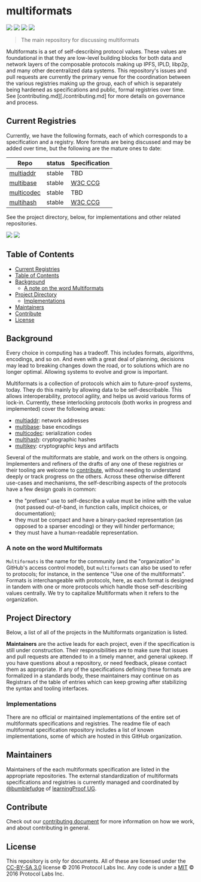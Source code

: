 # multiformats

[![](https://img.shields.io/badge/made%20by-Protocol%20Labs-blue.svg?style=flat-square)](http://ipn.io)
[![](https://img.shields.io/badge/project-multiformats-blue.svg?style=flat-square)](https://github.com/multiformats/multiformats)
[![](https://img.shields.io/badge/freenode-%23ipfs-blue.svg?style=flat-square)](https://webchat.freenode.net/?channels=%23ipfs)
[![](https://img.shields.io/badge/readme%20style-standard-brightgreen.svg?style=flat-square)](https://github.com/RichardLitt/standard-readme)

> The main repository for discussing multiformats

Multiformats is a set of self-describing protocol values. 
These values are foundational in that they are low-level building blocks for both data and network layers of the composable protocols making up IPFS, IPLD, libp2p, and many other decentralized data systems. 
This repository's issues and pull requests are currently the primary venue for the coordination between the various registries making up the group, each of which is separately being hardened as specifications and public, formal registries over time.  
See [contributing.md][./contributing.md] for more details on governance and process.

## Current Registries

Currently, we have the following formats, each of which corresponds to a specification and a registry. 
More formats are being discussed and may be added over time, but the following are the mature ones to date:

| Repo                                                     | status | Specification                                                            |
| -------------------------------------------------------- | ------ | ------------------------------------------------------------------------ |
| [multiaddr](https://github.com/multiformats/multiaddr)   | stable | TBD                                                                      |
| [multibase](https://github.com/multiformats/multibase)   | stable | [W3C CCG](https://github.com/w3c-ccg/multibase)                          |
| [multicodec](https://github.com/multiformats/multicodec) | stable | TBD                                                                      |
| [multihash](https://github.com/multiformats/multihash)   | stable | [W3C CCG](https://github.com/w3c-ccg/multihash)                          |


See the project directory, below, for implementations and other related repositories.

![](img/multiformats.001.jpg)
![](img/multiformats.002.jpg)

## Table of Contents

- [Current Registries](#current-registries)
- [Table of Contents](#table-of-contents)
- [Background](#background)
  - [A note on the word Multiformats](#a-note-on-the-word-multiformats)
- [Project Directory](#project-directory)
  - [Implementations](#implementations)
- [Maintainers](#maintainers)
- [Contribute](#contribute)
- [License](#license)

## Background

Every choice in computing has a tradeoff. 
This includes formats, algorithms, encodings, and so on. 
And even with a great deal of planning, decisions may lead to breaking changes down the road, or to solutions which are no longer optimal. 
Allowing systems to evolve and grow is important.

Multiformats is a collection of protocols which aim to future-proof systems, today. 
They do this mainly by allowing data to be self-describable. 
This allows interoperability, protocol agility, and helps us avoid various forms of lock-in.
Currently, these interlocking protocols (both works in progress and implemented) cover the following areas:

- [multiaddr](https://github.com/multiformats/multiaddr): network addresses
- [multibase](https://github.com/multiformats/multibase): base encodings
- [multicodec](https://github.com/multiformats/multicodec): serialization codes
- [multihash](https://github.com/multiformats/multihash): cryptographic hashes
- [multikey](https://github.com/ipfs/specs/issues/58): cryptographic keys and artifacts

Several of the multiformats are stable, and work on the others is ongoing.
Implementers and refiners of the drafts of any one of these registries or their tooling are welcome to [contribute](./contributing.md), without needing to understand deeply or track progress on the others. 
Across these otherwise different use-cases and mechanisms, the self-describing aspects of the protocols have a few design goals in common:

- the "prefixes" use to self-describe a value must be inline with the value (not passed out-of-band, in function calls, implicit choices, or documentation);
- they must be compact and have a binary-packed representation (as opposed to a sparser encoding) or they will hinder performance;
- they must have a human-readable representation.

### A note on the word Multiformats

`Multiformats` is the name for the community (and the "organization" in GitHub's access control model), but `multiformats` can also be used to refer to protocols; for instance, in the sentence "Use one of the multiformats". 
Formats is interchangeable with protocols, here, as each format is designed in tandem with one or more protocols which handle those self-describing values centrally. 
We try to capitalize Multiformats when it refers to the organization.

## Project Directory

Below, a list of all of the projects in the Multiformats organization is listed.

**Maintainers** are the active leads for each project, even if the specification is still under construction. 
Their responsibilities are to make sure that issues and pull requests are attended to in a timely manner, and general upkeep. 
If you have questions about a repository, or need feedback, please contact them as appropriate. 
If any of the specifications defining these formats are formalized in a standards body, these maintainers may continue on as Registrars of the table of entries which can keep growing after stabilizing the syntax and tooling interfaces.

### Implementations

There are no official or maintained implementations of the entire set of multiformats specifications and registries.
The readme file of each multiformat specification repository includes a list of known implementations, some of which are hosted in this GitHub organization.

## Maintainers

Maintainers of the each multiformats specification are listed in the appropriate repositories. 
The external standardization of multiformats specifications and registries is currently managed and coordinated by [@bumblefudge](https://github.com/bumblefudge) of [learningProof UG](https://learningproof.xyz).

## Contribute

Check out our [contributing document](contributing.md) for more information on how we work, and about contributing in general.

## License

This repository is only for documents. 
All of these are licensed under the [CC-BY-SA 3.0](https://ipfs.io/ipfs/QmVreNvKsQmQZ83T86cWSjPu2vR3yZHGPm5jnxFuunEB9u) license © 2016 Protocol Labs Inc. Any code is under a [MIT](LICENSE) © 2016 Protocol Labs Inc.

[Code of Conduct]: https://github.com/ipfs/community/blob/master/code-of-conduct.md
